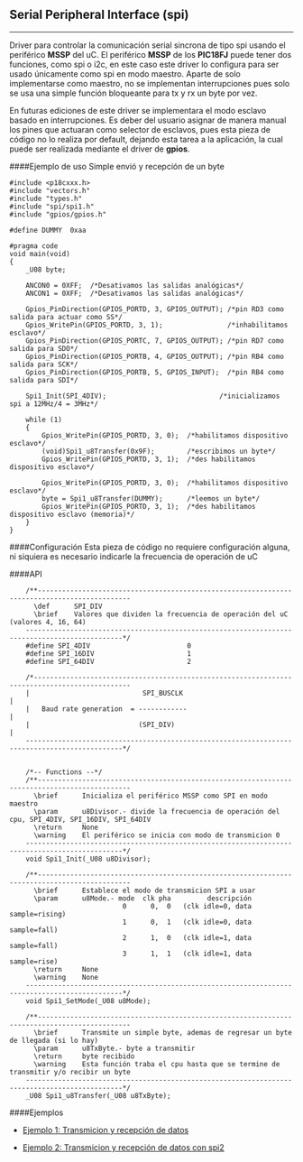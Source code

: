 Serial Peripheral Interface (spi)
---------------------------------
-------------

Driver para controlar la comunicación serial sincrona de tipo spi usando el periférico **MSSP** del uC. El periférico **MSSP** de los **PIC18FJ** puede tener dos funciones, como spi o i2c, en este caso este driver lo configura para ser usado únicamente como spi en modo maestro. Aparte de solo implementarse como maestro, no se implementan interrupciones pues solo se usa una simple función bloqueante para tx y rx un byte por vez.

En futuras ediciones de este driver se implementara el modo esclavo basado en interrupciones. Es deber del usuario asignar de manera manual los pines que actuaran como selector de esclavos, pues esta pieza de código no lo realiza por default, dejando esta tarea a la aplicación, la cual puede ser realizada mediante el driver de **gpios**. 


####Ejemplo de uso
Simple envió y recepción de un byte
```
#include <p18cxxx.h>
#include "vectors.h"
#include "types.h"
#include "spi/spi1.h"
#include "gpios/gpios.h"

#define DUMMY  0xaa

#pragma code
void main(void)
{
    _U08 byte;

    ANCON0 = 0XFF;  /*Desativamos las salidas analógicas*/
    ANCON1 = 0XFF;  /*Desativamos las salidas analógicas*/

    Gpios_PinDirection(GPIOS_PORTD, 3, GPIOS_OUTPUT); /*pin RD3 como salida para actuar como SS*/
    Gpios_WritePin(GPIOS_PORTD, 3, 1);                /*inhabilitamos esclavo*/
    Gpios_PinDirection(GPIOS_PORTC, 7, GPIOS_OUTPUT); /*pin RD7 como salida para SDO*/
    Gpios_PinDirection(GPIOS_PORTB, 4, GPIOS_OUTPUT); /*pin RB4 como salida para SCK*/
    Gpios_PinDirection(GPIOS_PORTB, 5, GPIOS_INPUT);  /*pin RB4 como salida para SDI*/
    
    Spi1_Init(SPI_4DIV);                            /*inicializamos spi a 12MHz/4 = 3MHz*/
    
    while (1)
    {
        Gpios_WritePin(GPIOS_PORTD, 3, 0);  /*habilitamos dispositivo esclavo*/
        (void)Spi1_u8Transfer(0x9F);        /*escribimos un byte*/
        Gpios_WritePin(GPIOS_PORTD, 3, 1);  /*des habilitamos dispositivo esclavo*/

		Gpios_WritePin(GPIOS_PORTD, 3, 0);  /*habilitamos dispositivo esclavo*/
        byte = Spi1_u8Transfer(DUMMY);      /*leemos un byte*/
        Gpios_WritePin(GPIOS_PORTD, 3, 1);  /*des habilitamos dispositivo esclavo (memoria)*/
    }
}

```

####Configuración
Esta pieza de código no requiere configuración alguna, ni siquiera es necesario indicarle la frecuencia de operación de uC

####API
```
    /**--------------------------------------------------------------------------------------------- 
      \def      SPI_DIV
      \brief    Valores que dividen la frecuencia de operación del uC (valores 4, 16, 64)
    ----------------------------------------------------------------------------------------------*/ 
    #define SPI_4DIV                        0
    #define SPI_16DIV                       1
    #define SPI_64DIV                       2
    
    /*----------------------------------------------------------------------------------------------
    |                            SPI_BUSCLK                                                        |
    |   Baud rate generation  = ------------                                                       |
    |                           (SPI_DIV)                                                          |
    ----------------------------------------------------------------------------------------------*/
    
    
    /*-- Functions --*/
    /**---------------------------------------------------------------------------------------------    
      \brief      Inicializa el periférico MSSP como SPI en modo maestro
      \param	  u8Divisor.- divide la frecuencia de operación del cpu, SPI_4DIV, SPI_16DIV, SPI_64DIV
      \return     None
      \warning	  El periférico se inicia con modo de transmicion 0
    ----------------------------------------------------------------------------------------------*/
    void Spi1_Init(_U08 u8Divisor);
    
    /**---------------------------------------------------------------------------------------------
      \brief      Establece el modo de transmicion SPI a usar
      \param	  u8Mode.- mode  clk pha         descripción
                            0      0,  0   (clk idle=0, data sample=rising)
                            1      0,  1   (clk idle=0, data sample=fall)
                            2      1,  0   (clk idle=1, data sample=fall)
                            3      1,  1   (clk idle=1, data sample=rise)
      \return     None
      \warning	  None
    ----------------------------------------------------------------------------------------------*/
    void Spi1_SetMode(_U08 u8Mode);
    
    /**---------------------------------------------------------------------------------------------
      \brief      Transmite un simple byte, ademas de regresar un byte de llegada (si lo hay)
      \param	  u8TxByte.- byte a transmitir
      \return     byte recibido
      \warning	  Esta función traba el cpu hasta que se termine de transmitir y/o recibir un byte
    ----------------------------------------------------------------------------------------------*/
    _U08 Spi1_u8Transfer(_U08 u8TxByte);

```

####Ejemplos

- [Ejemplo 1: Transmicion y recepción de datos][1]
- [Ejemplo 2: Transmicion y recepción de datos con spi2][2]


  [1]: https://github.com/Hotboards/Examples/blob/master/Microchip/spi1.X/main.c
  [2]: https://github.com/Hotboards/Examples/blob/master/Microchip/spi2.X/main.c

